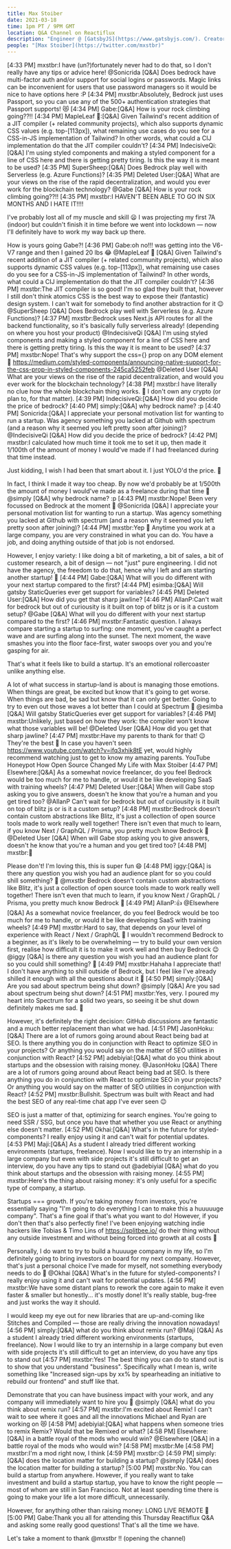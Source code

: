 ```yaml
---
title: Max Stoiber
date: 2021-03-18
time: 1pm PT / 9PM GMT
location: Q&A Channel on Reactiflux
description: "Engineer @ [GatsbyJS](https://www.gatsbyjs.com/). Creator of styled-components & react-boilerplate. Maker of [Bedrock](http://bedrock.mxstbr.com) & [Feedback Fish](http://feedback.fish)"
people: "[Max Stoiber](https://twitter.com/mxstbr)"
---
```


[4:33 PM] mxstbr:I have (un?)fortunately never had to do that, so I don't really have any tips or advice here!
@Sonicrida
[Q&A] Does bedrock have multi-factor auth and/or support for social logins or passwords. Magic links can be inconvenient for users that use password managers so it would be nice to have options here :P
[4:34 PM] mxstbr:Absolutely, Bedrock just uses Passport, so you can use any of the 500+ authentication strategies that Passport supports! 😻
[4:34 PM] Gabe:[Q&A] How is your rock climbing going??!!
[4:34 PM] MapleLeaf 🍁:[Q&A] Given Tailwind's recent addition of a JIT compiler (+ related community projects), which also supports dynamic CSS values (e.g. top-[113px]), what remaining use cases do you see for a CSS-in-JS implementation of Tailwind? In other words, what could a CIJ implementation do that the JIT compiler couldn't?
[4:34 PM] IndecisiveQi:[Q&A] I'm using styled components and making a styled component for a line of CSS here and there is getting pretty tiring. Is this the way it is meant to be used?
[4:35 PM] SuperSheep:[Q&A] Does Bedrock play well with Serverless (e.g. Azure Functions)?
[4:35 PM] Deleted User:[Q&A] What are your views on the rise of the rapid decentralization, and would you ever work for the blockchain technology?
@Gabe
[Q&A] How is your rock climbing going??!!
[4:35 PM] mxstbr:I HAVEN'T BEEN ABLE TO GO IN SIX MONTHS AND I HATE IT!!!!

I've probably lost all of my muscle and skill 😦 I was projecting my first 7A (indoor) but couldn't finish it in time before we went into lockdown — now I'll definitely have to work my way back up there.

How is yours going Gabe?!
[4:36 PM] Gabe:oh no!!! was getting into the V6-V7 range and then I gained 20 lbs 😂
@MapleLeaf 🍁
[Q&A] Given Tailwind's recent addition of a JIT compiler (+ related community projects), which also supports dynamic CSS values (e.g. top-[113px]), what remaining use cases do you see for a CSS-in-JS implementation of Tailwind? In other words, what could a CIJ implementation do that the JIT compiler couldn't?
[4:36 PM] mxstbr:The JIT compiler is so good! I'm so glad they built that, however I still don't think atomics CSS is the best way to expose their (fantastic) design system. I can't wait for somebody to find another abstraction for it 😉
@SuperSheep
[Q&A] Does Bedrock play well with Serverless (e.g. Azure Functions)?
[4:37 PM] mxstbr:Bedrock uses Next.js API routes for all the backend functionality, so it's basically fully serverless already! (depending on where you host your product)
@IndecisiveQi
[Q&A] I'm using styled components and making a styled component for a line of CSS here and there is getting pretty tiring. Is this the way it is meant to be used?
[4:37 PM] mxstbr:Nope! That's why support the css={} prop on any DOM element 🙂 https://medium.com/styled-components/announcing-native-support-for-the-css-prop-in-styled-components-245ca5252feb
@Deleted User
[Q&A] What are your views on the rise of the rapid decentralization, and would you ever work for the blockchain technology?
[4:38 PM] mxstbr:I have literally no clue how the whole blockchain thing works. 🙈 I don't own any crypto (or plan to, for that matter).
[4:39 PM] IndecisiveQi:[Q&A] How did you decide the price of bedrock?
[4:40 PM] simply:[Q&A] why bedrock name? :p
[4:40 PM] Sonicrida:[Q&A] I appreciate your personal motivation list for wanting to run a startup. Was agency something you lacked at Github with spectrum (and a reason why it seemed you left pretty soon after joining)?
@IndecisiveQi
[Q&A] How did you decide the price of bedrock?
[4:42 PM] mxstbr:I calculated how much time it took me to set it up, then made it 1/100th of the amount of money I would've made if I had freelanced during that time instead.

Just kidding, I wish I had been that smart about it. I just YOLO'd the price. 🤣

In fact, I think I made it way too cheap. By now we'd probably be at 1/500th the amount of money I would've made as a freelance during that time 😬
@simply
[Q&A] why bedrock name? :p
[4:43 PM] mxstbr:Nope! Been very focussed on Bedrock at the moment 🙂
@Sonicrida
[Q&A] I appreciate your personal motivation list for wanting to run a startup. Was agency something you lacked at Github with spectrum (and a reason why it seemed you left pretty soon after joining)?
[4:44 PM] mxstbr:Yep 🙂 Anytime you work at a large company, you are very constrained in what you can do. You have a job, and doing anything outside of that job is not endorsed.

However, I enjoy variety: I like doing a bit of marketing, a bit of sales, a bit of customer research, a bit of design — not "just" pure engineering. I did not have the agency, the freedom to do that, hence why I left and am starting another startup! 🙂
[4:44 PM] Gabe:[Q&A] What will you do different with your next startup compared to the first?
[4:44 PM] esimba:[Q&A] Will gatsby StaticQueries ever get support for variables?
[4:45 PM] Deleted User:[Q&A] How did you get that sharp jawline?
[4:46 PM] AllanP:Can't wait for bedrock but out of curiousity is it built on top of blitz js or is it a custom setup?
@Gabe
[Q&A] What will you do different with your next startup compared to the first?
[4:46 PM] mxstbr:Fantastic question. I always compare starting a startup to surfing: one moment, you've caught a perfect wave and are surfing along into the sunset. The next moment, the wave smashes you into the floor face-first, water swoops over you and you're gasping for air.

That's what it feels like to build a startup. It's an emotional rollercoaster unlike anything else.

A lot of what success in startup-land is about is managing those emotions. When things are great, be excited but know that it's going to get worse. When things are bad, be sad but know that it can only get better. Going to try to even out those waves a lot better than I could at Spectrum 🙂
@esimba
[Q&A] Will gatsby StaticQueries ever get support for variables?
[4:46 PM] mxstbr:Unlikely, just based on how they work: the compiler won't know what those variables will be!
@Deleted User
[Q&A] How did you get that sharp jawline?
[4:47 PM] mxstbr:Have my parents to thank for that! 😉 They're the best 💜 In case you haven't seen https://www.youtube.com/watch?v=ifq3xhik8tE yet, would highly recommend watching just to get to know my amazing parents.
YouTube
Honeypot
How Open Source Changed My Life with Max Stoiber
[4:47 PM] Elsewhere:[Q&A] As a somewhat novice freelancer, do you feel Bedrock would be too much for me to handle, or would it be like developing SaaS with training wheels?
[4:47 PM] Deleted User:[Q&A] When will Gabe stop asking you to give answers, doesn't he know that you're a human and you get tired too?
@AllanP
Can't wait for bedrock but out of curiousity is it built on top of blitz js or is it a custom setup?
[4:48 PM] mxstbr:Bedrock doesn't contain custom abstractions like Blitz, it's just a collection of open source tools made to work really well together! There isn't even that much to learn, if you know Next / GraphQL / Prisma, you pretty much know Bedrock 🙂
@Deleted User
[Q&A] When will Gabe stop asking you to give answers, doesn't he know that you're a human and you get tired too?
[4:48 PM] mxstbr:🤣

Please don't! I'm loving this, this is super fun 😄
[4:48 PM] iggy:[Q&A] is there any question you wish you had an audience plant for so you could shill something? 👀
@mxstbr
Bedrock doesn't contain custom abstractions like Blitz, it's just a collection of open source tools made to work really well together! There isn't even that much to learn, if you know Next / GraphQL / Prisma, you pretty much know Bedrock 🙂
[4:49 PM] AllanP:👍
@Elsewhere
[Q&A] As a somewhat novice freelancer, do you feel Bedrock would be too much for me to handle, or would it be like developing SaaS with training wheels?
[4:49 PM] mxstbr:Hard to say, that depends on your level of experience with React / Next / GraphQL 🙂 I wouldn't recommend Bedrock to a beginner, as it's likely to be overwhelming — try to build your own version first, realise how difficult it is to make it work well and then buy Bedrock 😉
@iggy
[Q&A] is there any question you wish you had an audience plant for so you could shill something? 👀
[4:49 PM] mxstbr:Hahaha I appreciate that! I don't have anything to shill outside of Bedrock, but I feel like I've already shilled it enough with all the questions about it 😬
[4:50 PM] simply:[Q&A] Are you sad about spectrum being shut down?
@simply
[Q&A] Are you sad about spectrum being shut down?
[4:51 PM] mxstbr:Yes, very. I poured my heart into Spectrum for a solid two years, so seeing it be shut down definitely makes me sad. 🙂

However, it's definitely the right decision: GitHub discussions are fantastic and a much better replacement than what we had.
[4:51 PM] JasonHoku:[Q&A] There are a lot of rumors going around about React being bad at SEO. Is there anything you do in conjunction with React to optimize SEO in your projects? Or anything you would say on the matter of SEO utilities in conjunction with React?
[4:52 PM] adebiyial:[Q&A] what do you think about startups and the obsession with raising money.
@JasonHoku
[Q&A] There are a lot of rumors going around about React being bad at SEO. Is there anything you do in conjunction with React to optimize SEO in your projects? Or anything you would say on the matter of SEO utilities in conjunction with React?
[4:52 PM] mxstbr:Bullshit. Spectrum was built with React and had the best SEO of any real-time chat app I've ever seen 😉

SEO is just a matter of that, optimizing for search engines. You're going to need SSR / SSG, but once you have that whether you use React or anything else doesn't matter.
[4:52 PM] Okhai:[Q&A] What's in the future for styled-components? I really enjoy using it and can't wait for potential updates.
[4:53 PM] Maji:[Q&A] As a student I already tried different working environments (startups, freelance). Now I would like to try an internship in a large company but even with side projects it's still difficult to get an interview, do you have any tips to stand out
@adebiyial
[Q&A] what do you think about startups and the obsession with raising money.
[4:55 PM] mxstbr:Here's the thing about raising money: it's only useful for a specific type of company, a startup.

Startups === growth. If you're taking money from investors, you're essentially saying "I'm going to do everything I can to make this a huuuuuge company". That's a fine goal if that's what you want to do! However, if you don't then that's also perfectly fine! I've been enjoying watching indie hackers like Tobias & Timo Lins of https://splitbee.io/ do their thing without any outside investment and without being forced into growth at all costs 🙂

Personally, I do want to try to build a huuuuge company in my life, so I'm definitely going to bring investors on board for my next company. However, that's just a personal choice I've made for myself, not something everybody needs to do 🙂
@Okhai
[Q&A] What's in the future for styled-components? I really enjoy using it and can't wait for potential updates.
[4:56 PM] mxstbr:We have some distant plans to rework the core again to make it even faster & smaller but honestly... it's mostly done! It's really stable, bug-free and just works the way it should.

I would keep my eye out for new libraries that are up-and-coming like Stitches and Compiled — those are really driving the innovation nowadays!
[4:56 PM] simply:[Q&A] what do you think about remix run?
@Maji
[Q&A] As a student I already tried different working environments (startups, freelance). Now I would like to try an internship in a large company but even with side projects it's still difficult to get an interview, do you have any tips to stand out
[4:57 PM] mxstbr:Yes! The best thing you can do to stand out is to show that you understand "business". Specifically what I mean is, write something like "Increased sign-ups by xx% by spearheading an initiative to rebuild our frontend" and stuff like that.

Demonstrate that you can have business impact with your work, and any company will immediately want to hire you 🙂
@simply
[Q&A] what do you think about remix run?
[4:57 PM] mxstbr:I'm excited about Remix! I can't wait to see where it goes and all the innovations Michael and Ryan are working on 😻
[4:58 PM] adebiyial:[Q&A] what happens when someone tries to remix Remix? Would that be Remixed or what?
[4:58 PM] Elsewhere:[Q&A] in a battle royal of the mods who would win?
@Elsewhere
[Q&A] in a battle royal of the mods who would win?
[4:58 PM] mxstbr:Me
[4:58 PM] mxstbr:I'm a mod right now, I think
[4:59 PM] mxstbr:😉
[4:59 PM] simply:[Q&A] does the location matter for building a startup?
@simply
[Q&A] does the location matter for building a startup?
[5:00 PM] mxstbr:No. You can build a startup from anywhere. However, if you really want to take investment and build a startup startup, you have to know the right people — most of whom are still in San Francisco. Not at least spending time there is going to make your life a lot more difficult, unnecessarily.

However, for anything other than raising money: LONG LIVE REMOTE 👑
[5:00 PM] Gabe:Thank you all for attending this Thursday Reactiflux Q&A and asking some really good questions! That's all the time we have.

Let's take a moment to thank @mxstbr !! (opening the channel)
